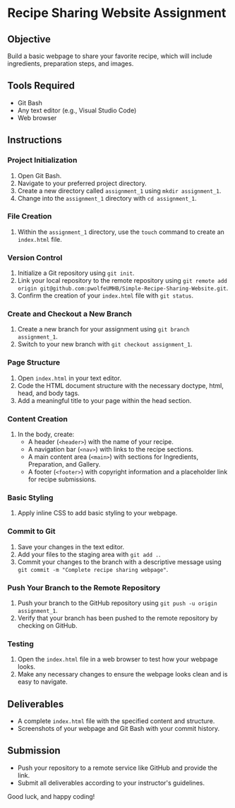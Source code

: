 
# Recipe Sharing Website Assignment

## Objective
Build a basic webpage to share your favorite recipe, which will include ingredients, preparation steps, and images.

## Tools Required
- Git Bash
- Any text editor (e.g., Visual Studio Code)
- Web browser

## Instructions

### Project Initialization
1. Open Git Bash.
2. Navigate to your preferred project directory.
3. Create a new directory called `assignment_1` using `mkdir assignment_1`.
4. Change into the `assignment_1` directory with `cd assignment_1`.

### File Creation
1. Within the `assignment_1` directory, use the `touch` command to create an `index.html` file.

### Version Control
1. Initialize a Git repository using `git init`.
2. Link your local repository to the remote repository using `git remote add origin git@github.com:pwolfeUMHB/Simple-Recipe-Sharing-Website.git`.
3. Confirm the creation of your `index.html` file with `git status`.

### Create and Checkout a New Branch
1. Create a new branch for your assignment using `git branch assignment_1`.
2. Switch to your new branch with `git checkout assignment_1`.

### Page Structure
1. Open `index.html` in your text editor.
2. Code the HTML document structure with the necessary doctype, html, head, and body tags.
3. Add a meaningful title to your page within the head section.

### Content Creation
1. In the body, create:
   - A header (`<header>`) with the name of your recipe.
   - A navigation bar (`<nav>`) with links to the recipe sections.
   - A main content area (`<main>`) with sections for Ingredients, Preparation, and Gallery.
   - A footer (`<footer>`) with copyright information and a placeholder link for recipe submissions.

### Basic Styling
1. Apply inline CSS to add basic styling to your webpage.

### Commit to Git
1. Save your changes in the text editor.
2. Add your files to the staging area with `git add .`.
3. Commit your changes to the branch with a descriptive message using `git commit -m "Complete recipe sharing webpage"`.

### Push Your Branch to the Remote Repository
1. Push your branch to the GitHub repository using `git push -u origin assignment_1`.
2. Verify that your branch has been pushed to the remote repository by checking on GitHub.

### Testing
1. Open the `index.html` file in a web browser to test how your webpage looks.
2. Make any necessary changes to ensure the webpage looks clean and is easy to navigate.

## Deliverables
- A complete `index.html` file with the specified content and structure.
- Screenshots of your webpage and Git Bash with your commit history.

## Submission
- Push your repository to a remote service like GitHub and provide the link.
- Submit all deliverables according to your instructor's guidelines.

Good luck, and happy coding!
